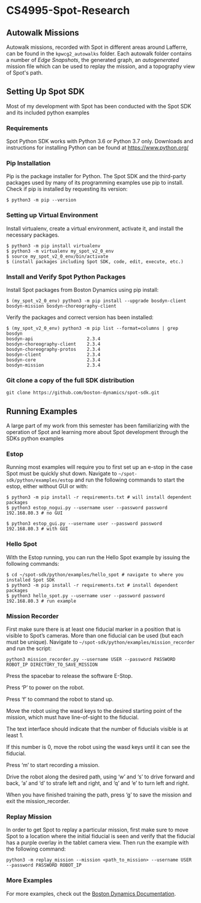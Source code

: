 # CS4995-Spot-Research

## Autowalk Missions
Autowalk missions, recorded with Spot in different areas around Lafferre, can be found in the `kpwcg2_autowalks` folder. Each autowalk folder contains a number of *Edge Snapshots*, the generated graph, an *autogenerated* mission file which can be used to replay the mission, and a topography view of Spot's path.

## Setting Up Spot SDK
Most of my development with Spot has been conducted with the Spot SDK and its included python examples

### Requirements
Spot Python SDK works with Python 3.6 or Python 3.7 only.
Downloads and instructions for installing Python can be found at https://www.python.org/

### Pip Installation
Pip is the package installer for Python. The Spot SDK and the third-party packages used by many of its programming examples use pip to install.
Check if pip is installed by requesting its version:
```
$ python3 -m pip --version
```

### Setting up Virtual Environment
Install virtualenv, create a virtual environment, activate it, and install the necessary packages.
```
$ python3 -m pip install virtualenv
$ python3 -m virtualenv my_spot_v2_0_env
$ source my_spot_v2_0_env/bin/activate
$ (install packages including Spot SDK, code, edit, execute, etc.)
```
### Install and Verify Spot Python Packages
Install Spot packages from Boston Dynamics using pip install:
```
$ (my_spot_v2_0_env) python3 -m pip install --upgrade bosdyn-client bosdyn-mission bosdyn-choreography-client
```
Verify the packages and correct version has been installed:
```
$ (my_spot_v2_0_env) python3 -m pip list --format=columns | grep bosdyn
bosdyn-api                    2.3.4
bosdyn-choreography-client    2.3.4
bosdyn-choreography-protos    2.3.4
bosdyn-client                 2.3.4
bosdyn-core                   2.3.4
bosdyn-mission                2.3.4
```

### Git clone a copy of the full SDK distribution
```
git clone https://github.com/boston-dynamics/spot-sdk.git
```

## Running Examples
A large part of my work from this semester has been familiarizing with the operation of Spot and learning more about Spot development through the SDKs python examples

### Estop
Running most examples will require you to first set up an e-stop in the case Spot must be quickly shut down. Navigate to `~/spot-sdk/python/examples/estop` and run the following commands to start the estop, either without GUI or with:
```
$ python3 -m pip install -r requirements.txt # will install dependent packages
$ python3 estop_nogui.py --username user --password password 192.168.80.3 # no GUI

$ python3 estop_gui.py --username user --password password 192.168.80.3 # with GUI
```
### Hello Spot 
With the Estop running, you can run the Hello Spot example by issuing the following commands:
```
$ cd ~/spot-sdk/python/examples/hello_spot # navigate to where you installed Spot SDK
$ python3 -m pip install -r requirements.txt # install dependent packages
$ python3 hello_spot.py --username user --password password 192.168.80.3 # run example
```

### Mission Recorder
First make sure there is at least one fiducial marker in a position that is visible to Spot’s cameras. More than one fiducial can be used (but each must be unique). Navigate to `~/spot-sdk/python/examples/mission_recorder` and run the script:
```
python3 mission_recorder.py --username USER --password PASSWORD ROBOT_IP DIRECTORY_TO_SAVE_MISSION
```
Press the spacebar to release the software E-Stop.

Press ‘P’ to power on the robot.

Press ‘f’ to command the robot to stand up.

Move the robot using the wasd keys to the desired starting point of the mission, which must have line-of-sight to the fiducial.

The text interface should indicate that the number of fiducials visible is at least 1.

If this number is 0, move the robot using the wasd keys until it can see the fiducial.

Press ‘m’ to start recording a mission.

Drive the robot along the desired path, using ‘w’ and ‘s’ to drive forward and back, ‘a’ and ‘d’ to strafe left and right, and ‘q’ and ‘e’ to turn left and right.

When you have finished training the path, press ‘g’ to save the mission and exit the mission_recorder.

### Replay Mission
In order to get Spot to replay a particular mission, first make sure to move Spot to a location where the initial fiducial is seen and verify that the fiducial has a purple overlay in the tablet camera view. Then run the example with the following command:
```
python3 -m replay_mission --mission <path_to_mission> --username USER --password PASSWORD ROBOT_IP
```

### More Examples
For more examples, check out the [Boston Dynamics Documentation](https://dev.bostondynamics.com/python/examples/readme#).
